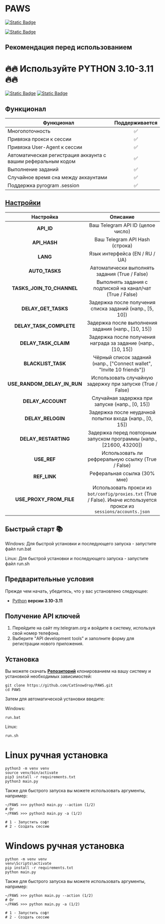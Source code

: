 # PAWS

[![Static Badge](https://img.shields.io/badge/Telegram-BOT-Link?style=for-the-badge&logo=Telegram&logoColor=white&logoSize=auto&color=blue)](https://t.me/PAWSOG_bot/PAWS?startapp=8ppTr9Ft)

[![Static Badge](https://img.shields.io/badge/My_Telegram_Сhannel-@CryptoCats__tg-Link?style=for-the-badge&logo=Telegram&logoColor=white&logoSize=auto&color=blue)](https://t.me/CryptoCats_tg)

## Рекомендация перед использованием

# 🔥🔥 Используйте PYTHON 3.10-3.11 🔥🔥

[![Static Badge](https://img.shields.io/badge/README_in_Ukrainian_available-README_%D0%A3%D0%BA%D1%80%D0%B0%D1%97%D0%BD%D1%81%D1%8C%D0%BA%D0%BE%D1%8E_%D0%BC%D0%BE%D0%B2%D0%BE%D1%8E-blue.svg?style=for-the-badge&logo=data:image/svg+xml;base64,PHN2ZyB4bWxucz0iaHR0cDovL3d3dy53My5vcmcvMjAwMC9zdmciIHdpZHRoPSIxMjAwIiBoZWlnaHQ9IjgwMCI+DQo8cmVjdCB3aWR0aD0iMTIwMCIgaGVpZ2h0PSI4MDAiIGZpbGw9IiMwMDU3QjciLz4NCjxyZWN0IHdpZHRoPSIxMjAwIiBoZWlnaHQ9IjQwMCIgeT0iNDAwIiBmaWxsPSIjRkZENzAwIi8+DQo8L3N2Zz4=)](README-UA.md)
[![Static Badge](https://img.shields.io/badge/README_in_russian_available-README_%D0%BD%D0%B0_%D1%80%D1%83%D1%81%D1%81%D0%BA%D0%BE%D0%BC_%D1%8F%D0%B7%D1%8B%D0%BA%D0%B5-blue?style=for-the-badge)](README-RU.md)


## Функционал
| Функционал                                                     | Поддерживается |
|----------------------------------------------------------------|:---------:|
| Многопоточность                                                |     ✅     |
| Привязка прокси к сессии                                       |     ✅     |
| Привязка User-Agent к сессии                                   |     ✅     |
| Автоматическая регистрация аккаунта с вашим реферальным кодом  |     ✅     |
| Выполнение заданий		 	              			         |     ✅     |
| Случайное время сна между аккаунтами                           |     ✅     |
| Поддержка pyrogram .session                                    |     ✅     |

## [Настройки](https://github.com/CatSnowdrop/PAWS/blob/main/.env-example/)
|           Настройка           |                                       Описание                                        |
|:-----------------------------:|:-------------------------------------------------------------------------------------:|
|         **API_ID**            |        Ваш Telegram API ID (целое число)                                              |
|         **API_HASH**          |        Ваш Telegram API Hash (строка)                                                 |
|          **LANG**             |        Язык интерфейса (EN / RU / UA)                                                 |
|        **AUTO_TASKS**         |        Автоматически выполнять задания (True / False)                                 |
|   **TASKS_JOIN_TO_CHANNEL**   |        Выполнять задания с подпиской на канал/чат (True / False)                      |
|     **DELAY_GET_TASKS**       |        Задержка после получения списка заданий (напр., [5, 10])                       |
|   **DELAY_TASK_COMPLETE**     |        Задержка после выполнения задания (напр., [10, 15])                            |
|     **DELAY_TASK_CLAIM**      |        Задержка после получения награда за задание (напр., [10, 15])                  |
|      **BLACKLIST_TASK**       |        Чёрный список заданий (напр., ["Connect wallet", "Invite 10 friends"])         |
|  **USE_RANDOM_DELAY_IN_RUN**  |        Использовать случайную задержку при запуске (True / False)                     |
|      **DELAY_ACCOUNT**        |        Случайная задержка при запуске (напр., [0, 15])                                |
|      **DELAY_RELOGIN**        |        Задержка после неудачной попытки входа (напр., [0, 15])                        |
|    **DELAY_RESTARTING**       |        Задержка перед повторным запуском программы (напр., [21600, 43200])            |
|         **USE_REF**           |        Использовать ли рефреральную ссылку (True / False)                             |
|         **REF_LINK**          |        Реферальная ссылка (30% мне)                                                            |
|  **USE_PROXY_FROM_FILE**      |        Использовать прокси из `bot/config/proxies.txt` (True / False). Иначе используется прокси из `sessions/accounts.json`|


## Быстрый старт 📚
Windows: Для быстрой установки и последующего запуска - запустите файл run.bat

Linux: Для быстрой установки и последующего запуска - запустите файл run.sh

## Предварительные условия
Прежде чем начать, убедитесь, что у вас установлено следующее:
- [Python](https://www.python.org/downloads/) **версии 3.10-3.11**

## Получение API ключей
1. Перейдите на сайт my.telegram.org и войдите в систему, используя свой номер телефона.
2. Выберите "API development tools" и заполните форму для регистрации нового приложения.

## Установка
Вы можете скачать [**Репозиторий**](https://github.com/CatSnowdrop/PAWS) клонированием на вашу систему и установкой необходимых зависимостей:
```shell
git clone https://github.com/CatSnowdrop/PAWS.git
cd PAWS
```

Затем для автоматической установки введите:

Windows:
```shell
run.bat
```

Linux:
```shell
run.sh
```


# Linux ручная установка
```shell
python3 -m venv venv
source venv/bin/activate
pip3 install -r requirements.txt
python3 main.py
```

Также для быстрого запуска вы можете использовать аргументы, например:
```shell
~/PAWS >>> python3 main.py --action (1/2)
# Or
~/PAWS >>> python3 main.py -a (1/2)

# 1 - Запустить софт
# 2 - Создать сессию
```

# Windows ручная установка
```shell
python -m venv venv
venv\Scripts\activate
pip install -r requirements.txt
python main.py
```

Также для быстрого запуска вы можете использовать аргументы, например:
```shell
~/PAWS >>> python main.py --action (1/2)
# Or
~/PAWS >>> python main.py -a (1/2)

# 1 - Запустить софт
# 2 - Создать сессию
```
